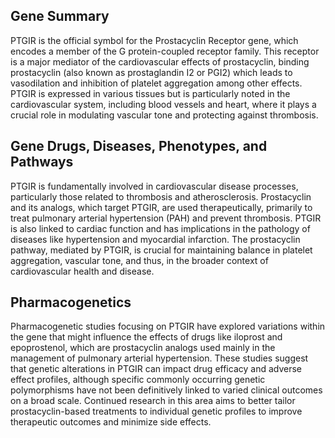 ## Gene Summary
PTGIR is the official symbol for the Prostacyclin Receptor gene, which encodes a member of the G protein-coupled receptor family. This receptor is a major mediator of the cardiovascular effects of prostacyclin, binding prostacyclin (also known as prostaglandin I2 or PGI2) which leads to vasodilation and inhibition of platelet aggregation among other effects. PTGIR is expressed in various tissues but is particularly noted in the cardiovascular system, including blood vessels and heart, where it plays a crucial role in modulating vascular tone and protecting against thrombosis.

## Gene Drugs, Diseases, Phenotypes, and Pathways
PTGIR is fundamentally involved in cardiovascular disease processes, particularly those related to thrombosis and atherosclerosis. Prostacyclin and its analogs, which target PTGIR, are used therapeutically, primarily to treat pulmonary arterial hypertension (PAH) and prevent thrombosis. PTGIR is also linked to cardiac function and has implications in the pathology of diseases like hypertension and myocardial infarction. The prostacyclin pathway, mediated by PTGIR, is crucial for maintaining balance in platelet aggregation, vascular tone, and thus, in the broader context of cardiovascular health and disease.

## Pharmacogenetics
Pharmacogenetic studies focusing on PTGIR have explored variations within the gene that might influence the effects of drugs like iloprost and epoprostenol, which are prostacyclin analogs used mainly in the management of pulmonary arterial hypertension. These studies suggest that genetic alterations in PTGIR can impact drug efficacy and adverse effect profiles, although specific commonly occurring genetic polymorphisms have not been definitively linked to varied clinical outcomes on a broad scale. Continued research in this area aims to better tailor prostacyclin-based treatments to individual genetic profiles to improve therapeutic outcomes and minimize side effects.